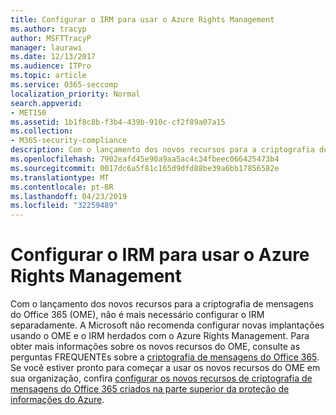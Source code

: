 ```yaml
---
title: Configurar o IRM para usar o Azure Rights Management
ms.author: tracyp
author: MSFTTracyP
manager: laurawi
ms.date: 12/13/2017
ms.audience: ITPro
ms.topic: article
ms.service: O365-seccomp
localization_priority: Normal
search.appverid:
- MET150
ms.assetid: 1b1f8c8b-f3b4-439b-910c-cf2f89a07a15
ms.collection:
- M365-security-compliance
description: Com o lançamento dos novos recursos para a criptografia de mensagens do Office 365 (OME), não é mais necessário configurar o IRM separadamente. A Microsoft não recomenda configurar novas implantações usando o OME e o IRM herdados com o Azure Rights Management. Para obter mais informações sobre os novos recursos do OME, consulte as perguntas FREQUENTEs sobre a criptografia de mensagens do Office 365. Se você estiver pronto para começar a usar os novos recursos do OME em sua organização, confira configurar os novos recursos de criptografia de mensagens do Office 365 criados na parte superior da proteção de informações do Azure.
ms.openlocfilehash: 7902eafd45e90a9aa5ac4c34fbeec066425473b4
ms.sourcegitcommit: 0017dc6a5f81c165d9dfd88be39a6bb17856582e
ms.translationtype: MT
ms.contentlocale: pt-BR
ms.lasthandoff: 04/23/2019
ms.locfileid: "32259489"
---
```

# <a name="configure-irm-to-use-azure-rights-management"></a>Configurar o IRM para usar o Azure Rights Management

Com o lançamento dos novos recursos para a criptografia de mensagens do Office 365 (OME), não é mais necessário configurar o IRM separadamente. A Microsoft não recomenda configurar novas implantações usando o OME e o IRM herdados com o Azure Rights Management. Para obter mais informações sobre os novos recursos do OME, consulte as perguntas FREQUENTEs sobre a [criptografia de mensagens do Office 365](https://support.office.com/article/0432dce9-d9b6-4e73-8a13-4a932eb0081e). Se você estiver pronto para começar a usar os novos recursos do OME em sua organização, confira [configurar os novos recursos de criptografia de mensagens do Office 365 criados na parte superior da proteção de informações do Azure](https://support.office.com/article/7ff0c040-b25c-4378-9904-b1b50210d00e).
  

